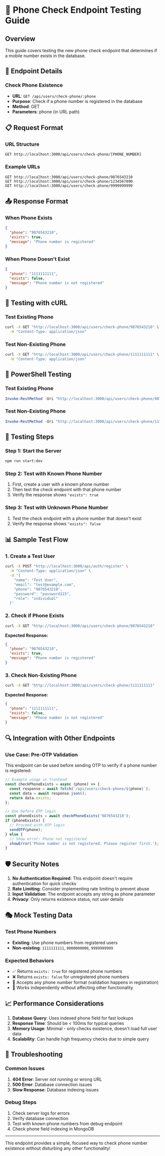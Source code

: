 # 📱 Phone Check Endpoint Testing Guide

## Overview
This guide covers testing the new phone check endpoint that determines if a mobile number exists in the database.

## 🎯 Endpoint Details

### Check Phone Existence
- **URL**: `GET /api/users/check-phone/:phone`
- **Purpose**: Check if a phone number is registered in the database
- **Method**: GET
- **Parameters**: phone (in URL path)

## 📋 Request Format

### URL Structure
```
GET http://localhost:3000/api/users/check-phone/[PHONE_NUMBER]
```

### Example URLs
```
GET http://localhost:3000/api/users/check-phone/9876543210
GET http://localhost:3000/api/users/check-phone/1234567890
GET http://localhost:3000/api/users/check-phone/9999999999
```

## 📤 Response Format

### When Phone Exists
```json
{
  "phone": "9876543210",
  "exists": true,
  "message": "Phone number is registered"
}
```

### When Phone Doesn't Exist
```json
{
  "phone": "1111111111",
  "exists": false,
  "message": "Phone number is not registered"
}
```

## 🧪 Testing with cURL

### Test Existing Phone
```bash
curl -X GET "http://localhost:3000/api/users/check-phone/9876543210" \
  -H "Content-Type: application/json"
```

### Test Non-Existing Phone
```bash
curl -X GET "http://localhost:3000/api/users/check-phone/1111111111" \
  -H "Content-Type: application/json"
```

## 🔧 PowerShell Testing

### Test Existing Phone
```powershell
Invoke-RestMethod -Uri "http://localhost:3000/api/users/check-phone/9876543210" -Method Get
```

### Test Non-Existing Phone
```powershell
Invoke-RestMethod -Uri "http://localhost:3000/api/users/check-phone/1111111111" -Method Get
```

## 🚀 Testing Steps

### Step 1: Start the Server
```bash
npm run start:dev
```

### Step 2: Test with Known Phone Number
1. First, create a user with a known phone number
2. Then test the check endpoint with that phone number
3. Verify the response shows `"exists": true`

### Step 3: Test with Unknown Phone Number
1. Test the check endpoint with a phone number that doesn't exist
2. Verify the response shows `"exists": false`

## 📊 Sample Test Flow

### 1. Create a Test User
```bash
curl -X POST "http://localhost:3000/api/auth/register" \
  -H "Content-Type: application/json" \
  -d '{
    "name": "Test User",
    "email": "test@example.com",
    "phone": "9876543210",
    "password": "password123",
    "role": "individual"
  }'
```

### 2. Check if Phone Exists
```bash
curl -X GET "http://localhost:3000/api/users/check-phone/9876543210"
```

**Expected Response:**
```json
{
  "phone": "9876543210",
  "exists": true,
  "message": "Phone number is registered"
}
```

### 3. Check Non-Existing Phone
```bash
curl -X GET "http://localhost:3000/api/users/check-phone/1111111111"
```

**Expected Response:**
```json
{
  "phone": "1111111111",
  "exists": false,
  "message": "Phone number is not registered"
}
```

## 🔍 Integration with Other Endpoints

### Use Case: Pre-OTP Validation
This endpoint can be used before sending OTP to verify if a phone number is registered:

```javascript
// Example usage in frontend
const checkPhoneExists = async (phone) => {
  const response = await fetch(`/api/users/check-phone/${phone}`);
  const data = await response.json();
  return data.exists;
};

// Use before OTP login
const phoneExists = await checkPhoneExists('9876543210');
if (phoneExists) {
  // Proceed with OTP login
  sendOTP(phone);
} else {
  // Show error: Phone not registered
  showError('Phone number is not registered. Please register first.');
}
```

## 🛡️ Security Notes

1. **No Authentication Required**: This endpoint doesn't require authentication for quick checks
2. **Rate Limiting**: Consider implementing rate limiting to prevent abuse
3. **Input Validation**: The endpoint accepts any string as phone parameter
4. **Privacy**: Only returns existence status, not user details

## 🎭 Mock Testing Data

### Test Phone Numbers
- **Existing**: Use phone numbers from registered users
- **Non-existing**: `1111111111`, `0000000000`, `9999999999`

### Expected Behaviors
- ✅ Returns `exists: true` for registered phone numbers
- ❌ Returns `exists: false` for unregistered phone numbers
- 📱 Accepts any phone number format (validation happens in registration)
- 🔄 Works independently without affecting other functionality

## 📈 Performance Considerations

1. **Database Query**: Uses indexed phone field for fast lookups
2. **Response Time**: Should be < 100ms for typical queries
3. **Memory Usage**: Minimal - only checks existence, doesn't load full user data
4. **Scalability**: Can handle high frequency checks due to simple query

## 🔧 Troubleshooting

### Common Issues
1. **404 Error**: Server not running or wrong URL
2. **500 Error**: Database connection issues
3. **Slow Response**: Database indexing issues

### Debug Steps
1. Check server logs for errors
2. Verify database connection
3. Test with known phone numbers from debug endpoint
4. Check phone field indexing in MongoDB

---

This endpoint provides a simple, focused way to check phone number existence without disturbing any other functionality! 